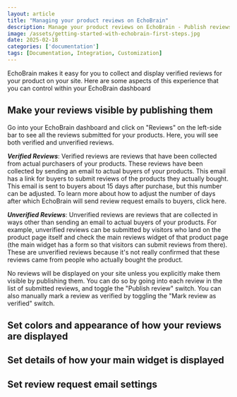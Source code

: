 ```yaml
---
layout: article
title: "Managing your product reviews on EchoBrain"
description: Manage your product reviews on EchoBrain - Publish reviews, edit how they are displayed, etc
image: /assets/getting-started-with-echobrain-first-steps.jpg
date: 2025-02-18
categories: ['documentation']
tags: [Documentation, Integration, Customization]
---
```


EchoBrain makes it easy for you to collect and display verified reviews for your product on your site. Here are some aspects of this experience that you can control within your EchoBrain dashboard


## Make your reviews visible by publishing them

Go into your EchoBrain dashboard and click on "Reviews" on the left-side bar to see all the reviews submitted for your products. Here, you will see both verified and unverified reviews.

**_Verified Reviews_**: Verified reviews are reviews that have been collected from actual purchasers of your products. These reviews have been collected by sending an email to actual buyers of your products. This email has a link for buyers to submit reviews of the products they actually bought. This email is sent to buyers about 15 days after purchase, but this number can be adjusted. To learn more about how to adjust the number of days after which EchoBrain will send review request emails to buyers, click here.

**_Unverified Reviews_**: Unverified reviews are reviews that are collected in ways other than sending an email to actual buyers of your products. For example, unverified reviews can be submitted by visitors who land on the product page itself and check the main reviews widget of that product page (the main widget has a form so that visitors can submit reviews from there). These are unverified reviews because it's not really confirmed that these reviews came from people who actually bought the product.

No reviews will be displayed on your site unless you explicitly make them visible by publishing them. You can do so by going into each review in the list of submitted reviews, and toggle the "Publish review" switch. You can also manually mark a review as verified by toggling the "Mark review as verified" switch.



## Set colors and appearance of how your reviews are displayed




## Set details of how your main widget is displayed



## Set review request email settings





<style>
ul {
    list-style-type: disc !important;
    margin-left: 20px !important;
}
</style>
